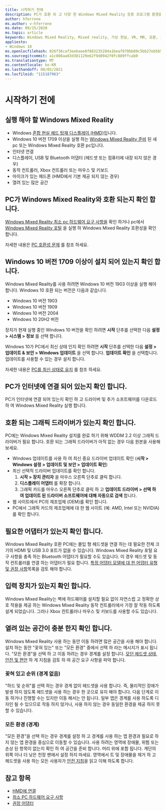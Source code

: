 ```yaml
---
title: 시작하기 전에
description: PC가 호환 되 고 다양 한 Windows Mixed Reality 응용 프로그램 환경을 사용할 수 있도록 준비 하는 방법을 알아봅니다.
author: hferrone
ms.author: v-hferrone
ms.date: 09/15/2020
ms.topic: article
keywords: Windows Mixed Reality, Mixed reality, 가상 현실, VR, MR, 호환, 호환성, 시작 하기, 설정, PC, 시스템 요구 사항
appliesto:
- Windows 10
ms.openlocfilehash: 026f36caf3eebaee8f883235284a1beaf870bb89c5bb27eb565abbd89fcf4f21
ms.sourcegitcommit: a1c086aa83d381129e62f9d8942f0fc889ffcab0
ms.translationtype: MT
ms.contentlocale: ko-KR
ms.lasthandoff: 08/05/2021
ms.locfileid: "115187963"
---
```

# <a name="before-you-start"></a>시작하기 전에

## <a name="what-youll-need-to-run-windows-mixed-reality"></a>실행 해야 할 Windows Mixed Reality

* Windows [혼합 현실 헤드 탑재 디스플레이 (HMD)](https://www.microsoft.com/en-us/windows/windows-mixed-reality-devices)입니다.
* Windows 10 버전 1709 이상을 실행 하는 [Windows Mixed Reality 준비](https://support.microsoft.com/en-us/help/4039260/windows-10-mixed-reality-pc-hardware-guidelines) 된 새 pc 또는 Windows Mixed Reality 호환 pc입니다.
* 인터넷 연결
* 디스플레이, USB 및 Bluetooth 어댑터 (헤드셋 또는 컴퓨터에 내장 되지 않은 경우)
* 동작 컨트롤러, Xbox 컨트롤러 또는 마우스 및 키보드
* 마이크가 있는 헤드폰 (HMD에서 기본 제공 되지 않는 경우)
* 열려 있는 많은 공간

## <a name="make-sure-your-pc-is-compatible-with-windows-mixed-reality"></a>PC가 Windows Mixed Reality와 호환 되는지 확인 합니다.

[Windows Mixed Reality 최소 pc 하드웨어 요구 사항을](windows-mixed-reality-minimum-pc-hardware-compatibility-guidelines.md) 확인 하거나 pc에서 [Windows Mixed Reality 포털](install-windows-mixed-reality.md#launch-mixed-reality-portal) 을 실행 하 Windows Mixed Reality 호환성을 확인 합니다.

자세한 내용은 [PC 호환성 문제](https://support.microsoft.com/help/4045777/windows-10-get-help-with-pc-compatibility-in-windows-mixed-reality) 를 참조 하세요.

## <a name="make-sure-you-have-the-windows-10-version-1709-or-newer-installed"></a>Windows 10 버전 1709 이상이 설치 되어 있는지 확인 합니다.

Windows Mixed Reality를 사용 하려면 Windows 10 버전 1903 이상을 실행 해야 합니다. Windows 10 호환 되는 버전은 다음과 같습니다.

* Windows 10 버전 1903
* Windows 10 버전 1909
* Windows 10 버전 2004
* Windows 10 20H2 버전

장치가 현재 실행 중인 Windows 10 버전을 확인 하려면 **시작** 단추를 선택한 다음 **설정 > 시스템 > 정보** 를 선택 합니다.

Windows 10가 PC에서 최신 상태 인지 확인 하려면 **시작** 단추를 선택한 다음 **설정 > 업데이트 & 보안 > Windows 업데이트** 을 선택 합니다.  **업데이트 확인** 을 선택합니다. 업데이트를 사용할 수 있는 경우 설치 합니다.

자세한 내용은 [PC를 최신 상태로 유지](https://support.microsoft.com/help/12373/windows-update-faq) 를 참조 하세요.

## <a name="make-sure-your-pc-is-connected-to-the-internet"></a>PC가 인터넷에 연결 되어 있는지 확인 합니다.

PC가 인터넷에 연결 되어 있는지 확인 하 고 드라이버 및 추가 소프트웨어를 다운로드 하 여 Windows Mixed Reality 실행 합니다.

## <a name="make-sure-you-have-a-compatible-graphics-driver"></a>호환 되는 그래픽 드라이버가 있는지 확인 합니다.

PC에는 Windows Mixed Reality 설치를 완료 하기 위해 WDDM 2.2 이상 그래픽 드라이버가 필요 합니다. 호환 되는 그래픽 드라이버가 아직 없는 경우 다음 원본을 사용해 보세요.

* Windows 업데이트를 사용 하 여 최신 중요 드라이버 업데이트 확인 (**시작 > Windows 설정 > 업데이트 및 보안 > 업데이트 확인**)
* 최신 선택적 드라이버 업데이트를 확인 합니다.
    1. **시작 > 장치 관리자** 을 마우스 오른쪽 단추로 클릭 합니다.
    2. **디스플레이 어댑터** 를 확장 합니다.
    3. 그래픽 카드를 마우스 오른쪽 단추로 클릭 하 고 **업데이트 드라이버 > 선택 하 여 업데이트 된 드라이버 소프트웨어에 대해 자동으로 검색** 합니다.
* 웹 사이트에서 PC의 제조업체 (OEM)를 확인 합니다.
* PC에서 그래픽 카드의 제조업체에 대 한 웹 사이트 (예: AMD, Intel 또는 NVIDIA)를 확인 합니다.

## <a name="make-sure-that-you-have-any-required-adapters"></a>필요한 어댑터가 있는지 확인 합니다.

Windows Mixed Reality 호환 PC에는 몰입 형 헤드셋을 연결 하는 데 필요한 전체 크기의 HDMI 및 USB 3.0 포트가 없을 수 있습니다. Windows Mixed Reality 포털 요구 사항을 충족 하는 Bluetooth 어댑터가 필요할 수도 있습니다.  이 경우 헤드셋 및 동작 컨트롤러를 연결 하는 어댑터가 필요 합니다. [특정 어댑터 모델에 대 한 어댑터 유형 및 권장 사항](recommended-adapters-for-windows-mixed-reality-capable-pcs.md)목록을 검토 해야 합니다.

## <a name="make-sure-that-you-have-input-devices"></a>입력 장치가 있는지 확인 합니다.

Windows Mixed Reality는 벽에 하드웨어를 설치할 필요 없이 자연스럽 고 정확한 상호 작용을 제공 하는 Windows Mixed Reality 동작 컨트롤러에서 가장 잘 작동 하도록 설계 되었습니다. 그러나 Xbox 컨트롤러나 마우스 및 키보드를 사용할 수도 있습니다.

## <a name="make-sure-that-you-have-a-large-open-space"></a>열려 있는 공간이 충분 한지 확인 합니다.

Windows Mixed Reality 사용 하는 동안 이동 하려면 많은 공간을 사용 해야 합니다.  설치 하는 동안 "꽂혀 있는" 또는 "모든 환경" 중에서 선택 하 라는 메시지가 표시 됩니다. "모든 환경"을 선택 하 고 이동 하려는 경우 경계를 설정 합니다. [모던 헤드셋 상태, 안전 및 편안](wmr-health-safety-comfort.md) 하 게 지침을 검토 하 여 공간 요구 사항을 파악 합니다.

### <a name="seated-and-standing-no-boundary"></a>꽂혀 있고 순위 (경계 없음)

"하드 및 순위"를 선택 하는 경우 경계 없이 헤드셋을 사용 합니다. 즉, 물리적인 장애가 발생 하지 않도록 헤드셋을 사용 하는 경우 한 곳으로 유지 해야 합니다. 다음 단계로 이동 하거나 진행할 수는 있지만 이동 해서는 안 됩니다. 일부 앱은 경계를 사용 하도록 디자인 될 수 있으므로 작동 하지 않거나, 사용 하지 않는 경우 동일한 환경을 제공 하지 못할 수 있습니다.

### <a name="all-experiences-boundary"></a>모든 환경 (경계)

"모든 환경"을 선택 하는 경우 경계를 설정 하 고 경계를 사용 하는 앱 환경과 필요로 하지 않는 앱 환경을 중심으로 이동할 수 있습니다. 사용 하려는 영역에 장애물, 위험 또는 손상 된 항목이 없는지 확인 하 여 공간을 준비 합니다. 머리 위에 포함 됩니다. 계단의 위쪽 이나 더 낮은 천장 팬에서 설정 하지 마세요. 영역에서 트 및 장애물을 제거 하 고 헤드셋을 사용 하는 모든 사용자가 [안전 지침](https://support.microsoft.com/en-us/help/4039969/windows-10-mixed-reality-immersive-headset-health-safety-comfort)을 읽고 이해 하도록 합니다.

## <a name="see-also"></a>참고 항목

* [HMD에 연결](plug-in-your-headset.md)
* [최소 PC 하드웨어 요구 사항](windows-mixed-reality-minimum-pc-hardware-compatibility-guidelines.md)
* [권장 어댑터](recommended-adapters-for-windows-mixed-reality-capable-pcs.md)